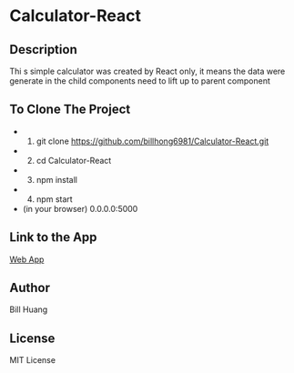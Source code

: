 # Calculator-React

## Description
Thi s simple calculator was created by React only, it means the data
were generate in the child components need to lift up to parent component

## To Clone The Project
* 1. git clone https://github.com/billhong6981/Calculator-React.git
* 2. cd Calculator-React
* 3. npm install
* 4. npm start
* (in your browser) 0.0.0.0:5000

## Link to the App
[Web App](https://billhong6981.github.io/Calculator-React/)

## Author
Bill Huang

## License
MIT License
